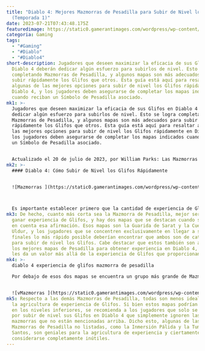 ```yaml
---
title: "Diablo 4: Mejores Mazmorras de Pesadilla para Subir de Nivel los Glifos
  (Temporada 1)"
date: 2023-07-21T07:43:48.175Z
featuredimage: https://static0.gamerantimages.com/wordpress/wp-content/uploads/2023/06/diablo-4-rogue-ability-in-dungeon.jpg?q=50&fit=contain&w=1140&h=&dpr=1.5
categoria: Gaming
tags:
  - "#Gaming"
  - "#Diablo"
  - "#Diablo4"
short-description: Jugadores que deseen maximizar la eficacia de sus Glifos en
  Diablo 4 deberán dedicar algún esfuerzo para subirlos de nivel. Esto se logra
  completando Mazmorras de Pesadilla, y algunos mapas son más adecuados para
  subir rápidamente los Glifos que otros. Esta guía está aquí para resaltar
  algunas de las mejores opciones para subir de nivel los Glifos rápidamente en
  Diablo 4, y los jugadores deben asegurarse de completar los mapas indicados
  cuando reciban un Símbolo de Pesadilla asociado.
mk1: >-
  Jugadores que deseen maximizar la eficacia de sus Glifos en Diablo 4 deberán
  dedicar algún esfuerzo para subirlos de nivel. Esto se logra completando
  Mazmorras de Pesadilla, y algunos mapas son más adecuados para subir
  rápidamente los Glifos que otros. Esta guía está aquí para resaltar algunas de
  las mejores opciones para subir de nivel los Glifos rápidamente en Diablo 4, y
  los jugadores deben asegurarse de completar los mapas indicados cuando reciban
  un Símbolo de Pesadilla asociado.


  Actualizado el 20 de julio de 2023, por William Parks: Las Mazmorras de Pesadilla disponibles han cambiado con el lanzamiento de la Temporada 1 de Diablo 4, y los jugadores que jugaron en la pretemporada deberán ajustar sus estrategias para subir de nivel los Glifos como resultado. Esta lista ha sido actualizada para ayudar con ese ajuste, y los fanáticos pueden encontrar detalles sobre las mejores Mazmorras de Pesadilla de la Temporada 1 para ganar experiencia de Glifos rápidamente a continuación.
mk2: >-
  #### Diablo 4: Cómo Subir de Nivel los Glifos Rápidamente


  ![Mazmorras ](https://static0.gamerantimages.com/wordpress/wp-content/uploads/2023/06/diablo-4-stream.jpg?q=50&fit=crop&w=1500&dpr=1.5 "Mazmorras Mazmorras ")



  Es importante establecer primero que la cantidad de experiencia de Glifos que se otorga al completar una Mazmorra de Pesadilla está determinada exclusivamente por el Nivel del mapa. Específicamente, la experiencia de Glifos otorgada es igual a Nivel * 2 + 2 para cada Mazmorra de Pesadilla en Diablo 4. Esto significa que solo una cosa realmente debe considerarse al determinar cuáles son los mejores mapas para subir de nivel los Glifos rápidamente, y es cuánto tiempo se tarda en completar la Mazmorra de Pesadilla.
mk3: De hecho, cuanto más corta sea la Mazmorra de Pesadilla, mejor será para
  ganar experiencia de Glifos, y hay dos mapas que se destacan cuando se tiene
  en cuenta esa afirmación. Esos mapas son la Guarida de Sarat y la Cueva de
  Uldur, y los jugadores que se concentren exclusivamente en llegar a sus
  finales lo más rápido posible deberían encontrar que ambos son de categoría S
  para subir de nivel los Glifos. Cabe destacar que estos también son algunos de
  los mejores mapas de Pesadilla para obtener experiencia en Diablo 4, lo que
  les da un valor más allá de la experiencia de Glifos que proporcionan.
mk4: >-
  diablo 4 experiencia de glifos mazmorra de pesadilla

  Por debajo de esos dos mapas se encuentra un grupo más grande de Mazmorras de Pesadilla de categoría A, que tardan un poco más en completarse que las opciones de categoría S pero siguen siendo bastante rápidas. Este grupo está compuesto por el Hundidero del Hombre Muerto, la Caída del Escarcha, el Fortín de Hierro, el Alcance de la Misericordia y el Bosque Profundo de Norstrava, y los fanáticos deberían estar bastante satisfechos cada vez que reciban un Símbolo de Pesadilla en Diablo 4 para cualquiera de estas mazmorras.


  ![vMazmorras ](https://static0.gamerantimages.com/wordpress/wp-content/uploads/2023/06/diablo-4-rogue-ability-in-dungeon.jpg?q=50&fit=contain&w=1140&h=&dpr=1.5 "Mazmorras ")
mk5: Respecto a las demás Mazmorras de Pesadilla, todas son menos ideales para
  la agricultura de experiencia de Glifos. Si bien estos mapas podrían dividirse
  en los niveles inferiores, se recomienda a los jugadores que solo se preocupan
  por subir de nivel sus Glifos en Diablo 4 que simplemente ignoren las
  mazmorras que no están mencionadas arriba. Dicho esto, algunas de las
  Mazmorras de Pesadilla no listadas, como la Inmersión Pálida y la Tumba de los
  Santos, son geniales para la agricultura de experiencia y ciertamente no deben
  considerarse completamente inútiles.
---
```

